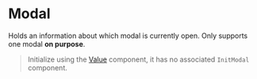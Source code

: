 # Modal

Holds an information about which modal is currently open. Only supports one modal **on purpose**.

> Initialize using the [Value](./components#value) component, it has no associated `InitModal` component.
